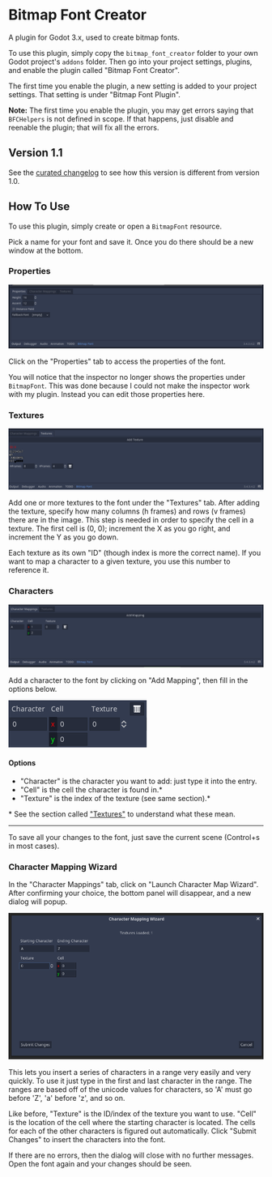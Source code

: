 # Bitmap Font Creator

A plugin for Godot 3.x, used to create bitmap fonts.

To use this plugin, simply copy the `bitmap_font_creator` folder to your own Godot project's `addons` folder. Then go into your project settings, plugins, and enable the plugin called "Bitmap Font Creator".

The first time you enable the plugin, a new setting is added to your project settings. That setting is under "Bitmap Font Plugin".

**Note:** The first time you enable the plugin, you may get errors saying that `BFCHelpers` is not defined in scope. If that happens, just disable and reenable the plugin; that will fix all the errors.

## Version 1.1

See the [curated changelog](CHANGELOG.md) to see how this version is different from version 1.0.

## How To Use

To use this plugin, simply create or open a `BitmapFont` resource.

Pick a name for your font and save it. Once you do there should be a new window at the bottom.

### Properties

![Properties](README_images/prop-window.png)

Click on the "Properties" tab to access the properties of the font.

You will notice that the inspector no longer shows the properties under `BitmapFont`. This was done because I could not make the inspector work with my plugin. Instead you can edit those properties here.

### Textures

![Textures](README_images/tex-window.png)

Add one or more textures to the font under the "Textures" tab. After adding the texture, specify how many columns (h frames) and rows (v frames) there are in the image. This step is needed in order to specify the cell in a texture. The first cell is (0, 0); increment the X as you go right, and increment the Y as you go down.

Each texture as its own "ID" (though index is more the correct name). If you want to map a character to a given texture, you use this number to reference it.

### Characters

![Character map](README_images/char-window.png)

Add a character to the font by clicking on "Add Mapping", then fill in the options below.

![Character](README_images/charmap.png)

#### Options

* "Character" is the character you want to add: just type it into the entry.
* "Cell" is the cell the character is found in.\*
* "Texture" is the index of the texture (see same section).\*

\* See the section called ["Textures"](#textures) to understand what these mean.

- - -

To save all your changes to the font, just save the current scene (Control+s in most cases).

### Character Mapping Wizard

In the "Character Mappings" tab, click on "Launch Character Map Wizard". After confirming your choice, the bottom panel will disappear, and a new dialog will popup.

![Character map dialog](README_images/char-map-wizard.png)

This lets you insert a series of characters in a range very easily and very quickly. To use it just type in the first and last character in the range. The ranges are based off of the unicode values for characters, so 'A' must go before 'Z', 'a' before 'z', and so on.

Like before, "Texture" is the ID/index of the texture you want to use. "Cell" is the location of the cell where the starting character is located. The cells for each of the other characters is figured out automatically. Click "Submit Changes" to insert the characters into the font.

If there are no errors, then the dialog will close with no further messages. Open the font again and your changes should be seen.
